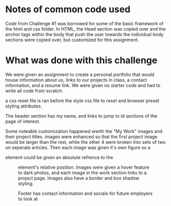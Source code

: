 # Notes of common code used

Code from Challenge #1 was borrowed for some of the basic framework of the html and css folder. In HTML, the Head section was copied over and the anchor tags within the body that push the user towards the individual body sections were copied over, but customized for this assignment. 

# What was done with this challenge

We were given an assignment to create a personal portfolio that would house information about us, links to our projects in class, a contact information, and a resume link. We were given no starter code and had to write all code from scratch.

a css reset file is ran before the style css file to reset and browser preset styling attributes.

The header section has my name, and links to jump to id sections of the page of interest.

Some noteable customization happened wwith the "My Work" images and their project titles. images were enhanced so that the first project image would be larger than the rest, while the other 4 were broken into sets of two on seperate articles. Then each image was given it's own figure so a <p> element could be given an absolute refrence to the <figure> element's relative position. Images were given a hover feature to dark photos, and each image in the work section links to a project page. Images also have a border and box shadow styling.

Footer has contact information and socials for future employers to look at
